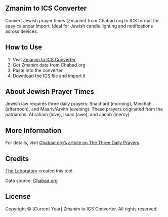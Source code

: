 ## Zmanim to ICS Converter

Convert Jewish prayer times (Zmanim) from Chabad.org to ICS format for easy calendar import. Ideal for Jewish candle lighting and notifications across devices.

## How to Use

1. Visit [Zmanim to ICS Converter](https://stirlo.github.io/JPT-swift/)
2. Get Zmanim data from Chabad.org
3. Paste into the converter
4. Download the ICS file and import it

## About Jewish Prayer Times

Jewish law requires three daily prayers: Shacharit (morning), Minchah (afternoon), and Maariv/Arvith (evening). These prayers originated from the patriarchs: Abraham (love), Isaac (awe), and Jacob (mercy).

## More Information

For details, visit [Chabad.org’s article on The Three Daily Prayers](https://www.chabad.org/library/article_cdo/aid/682090/jewish/The-Three-Daily-Prayers.htm).

## Credits

[The Laboratory](https://thelaboratory.cc) created this tool.

Data source: [Chabad.org](https://www.chabad.org/)

## License

Copyright © [Current Year] Zmanim to ICS Converter. All rights reserved.

